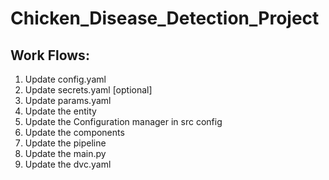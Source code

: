 # Chicken_Disease_Detection_Project

## Work Flows:
1. Update config.yaml 
2. Update secrets.yaml [optional]
3. Update params.yaml
4. Update the entity
5. Update the Configuration manager in src config
6. Update the components
7. Update the pipeline
8. Update the main.py
9. Update the dvc.yaml
